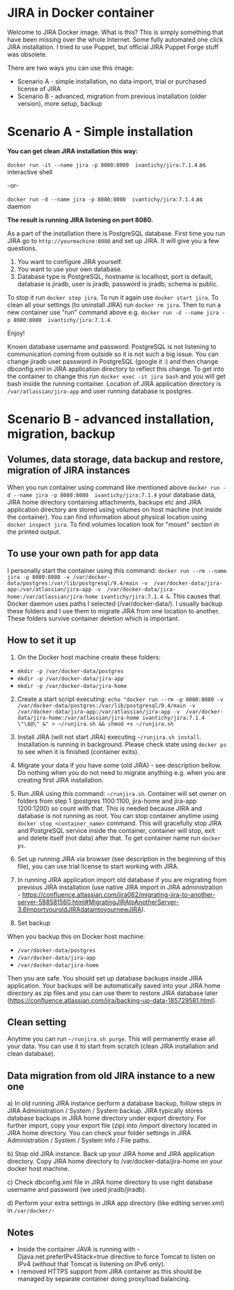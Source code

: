 # JIRA in Docker container

Welcome to JIRA Docker image. What is this? This is simply something that have been missing over the whole Internet. Some fully automated one click JIRA installation. I tried to use Puppet, but official JIRA Puppet Forge stuff was obsolete.

There are two ways you can use this image:

* Scenario A - simple installation, no data import, trial or purchased license of JIRA
* Scenario B - advanced,  migration from previous installation (older version), more setup, backup

# Scenario A - Simple installation

**You can get clean JIRA installation this way:**

`docker run -it --name jira -p 8080:8080  ivantichy/jira:7.1.4` as interactive shell

-or-

`docker run -d --name jira -p 8080:8080  ivantichy/jira:7.1.4` as daemon

**The result is running JIRA listening on port 8080.**

As a part of the installation there is PostgreSQL database. First time you run JIRA go to `http://yourmachine:8080` and set up JIRA. It will give you a few questions.

1. You want to configure JIRA yourself.
2. You want to use your own database.
3. Database type is PostgreSQL, hostname is localhost, port is default, database is jiradb, user is jiradb, password is jiradb, schema is public.

To stop it run `docker stop jira`. To run it again use `docker start jira`. To clean all your settings (to uninstall JIRA) run `docker rm jira`. Then to run a new container use "run" command above e.g. `docker run -d --name jira -p 8080:8080  ivantichy/jira:7.1.4`.

Enjoy!

Known database username and password: PostgreSQL is not listening to communication coming from outside so it is not such a big issue. You can change jiradb user password in PostgreSQL (google it :) and then change dbconfig.xml in JIRA application directory to reflect this change. To get into the container to change this run `docker exec -it jira bash` and you will get bash inside the running container. Location of JIRA application directory is `/var/atlassian/jira-app` and user running database is postgres. 

# Scenario B - advanced installation, migration, backup

## Volumes, data storage, data backup and restore, migration of JIRA instances

When you run container using command like mentioned above `docker run -d --name jira -p 8080:8080  ivantichy/jira:7.1.4` your database data, JIRA home directory containing attachments, backups etc and JIRA application directory are stored using volumes on host machine (not inside the container). You can find information about physical location using `docker inspect jira`. To find volumes location look for "mount" section in the printed output.

## To use your own path for app data

I personally start the container using this command: `docker run --rm --name jira -p 8080:8080 -v /var/docker-data/postgres:/var/lib/postgresql/9.4/main -v  /var/docker-data/jira-app:/var/atlassian/jira-app -v  /var/docker-data/jira-home:/var/atlassian/jira-home ivantichy/jira:7.1.4 &`. This causes that Docker daemon uses paths I selected (/var/docker-data/). I usually backup these folders and I use them to migrate JIRA from one location to another. These folders survive container deletion which is important. 

## How to set it up

1. On the Docker host machine create these folders:
 * `mkdir -p /var/docker-data/postgres`
 * `mkdir -p /var/docker-data/jira-app`
 * `mkdir -p /var/docker-data/jira-home`

2. Create a start script executing: `echo "docker run --rm -p 8080:8080 -v /var/docker-data/postgres:/var/lib/postgresql/9.4/main -v  /var/docker-data/jira-app:/var/atlassian/jira-app -v  /var/docker-data/jira-home:/var/atlassian/jira-home ivantichy/jira:7.1.4 \"\$@\" &" > ~/runjira.sh && chmod +x ~/runjira.sh`

3. Install JIRA (will not start JIRA)  executing `~/runjira.sh install`. Installation is running in background. Please check state using `docker ps` to see when it is finished (container exits).

4. Migrate your data if you have some (old JIRA) - see description bellow. Do nothing when you do not need to migrate anything e.g. when you are creating first JIRA installation.

5. Run JIRA using this command: `~/runjira.sh`. Container will set owner on folders from step 1 (postgres 1100:1100, jira-home and jira-app 1200:1200) so count with that. This is needed because JIRA and database is not running as root. You can stop container anytime using `docker stop <container_name>` command. This will gracefully stop JIRA and PostgreSQL service inside the container, container will stop, exit and delete itself (not data) after that. To get container name run `docker ps`.

6. Set up running JIRA via browser (see description in the beginning of this file), you can use trial license to start working with JIRA.

7. In running JIRA application import old database if you are migrating from previous JIRA installation (use native JIRA import in JIRA administration - https://confluence.atlassian.com/jira062/migrating-jira-to-another-server-588581560.html#MigratingJIRAtoAnotherServer-3.6ImportyouroldJIRAdataintoyournewJIRA). 

8. Set backup

When you backup this on Docker host machine:

* `/var/docker-data/postgres`
* `/var/docker-data/jira-app`
* `/var/docker-data/jira-home`
 
Then you are safe. You should set up database backups inside JIRA application. Your backups will be automatically saved into your JIRA home directory as zip files and you can use them to restore JIRA database later (https://confluence.atlassian.com/jira/backing-up-data-185729581.html).

## Clean setting

Anytime you can run `~/runjira.sh purge`. This will permanently erase all your data. You can use it to start from scratch (clean JIRA installation and clean database).

## Data migration from old JIRA instance to a new one

a) In old running JIRA instance perform a database backup, follow steps in JIRA Administration / System / System backup. JIRA typically stores database backups in JIRA home directory under export directory. For further import, copy your export file (zip) into /import directory located in JIRA home directory. You can check your folder settings in JIRA Administration / System / System info / File paths.

b) Stop old JIRA instance. Back up your JIRA home and JIRA application directory. Copy JIRA home directory to /var/docker-data/jira-home on your docker host machine.

c) Check dbconfig.xml file in JIRA home directory to use right database username and password (we used jiradb/jiradb).

d) Perform your extra settings in JIRA app directory (like editing server.xml) in `/var/docker/`-

## Notes
* Inside the container JAVA is running with -Djava.net.preferIPv4Stack=true directive to force Tomcat to listen on IPv4 (without that Tomcat is listening on IPv6 only).
* I removed HTTPS support from JIRA container as this should be managed by separate container doing proxy/load balancing.
